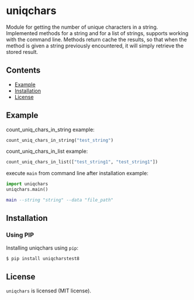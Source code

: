 # uniqchars

Module for getting the number of unique characters in a string.
Implemented methods for a string and for a list of strings, supports working with the command line.
Methods return cache the results, so that when the method is given a string previously encountered, it will simply retrieve the stored result.

## Contents

* [Example](#example)
* [Installation](#installation)
* [License](#license)

## Example

count_uniq_chars_in_string example:

```python
count_uniq_chars_in_string("test_string")
```

count_uniq_chars_in_list example:

```python
count_uniq_chars_in_list(["test_string1", "test_string1"])
```

execute `main` from command line after installation example:

```python
import uniqchars
uniqchars.main()
```

```lua
main --string "string" --data "file_path"
```


## Installation

### Using PIP

Installing uniqchars using `pip`:

```bash
$ pip install uniqcharstest8
```

## License

`uniqchars` is licensed (MIT license).